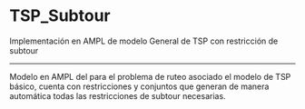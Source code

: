 # TSP_Subtour
Implementación en AMPL de modelo General de TSP con restricción de subtour

--------------------------------------------------------------------------

Modelo en AMPL del para el problema de ruteo asociado el modelo de TSP básico, cuenta con restricciones y conjuntos que generan de manera automática todas las restricciones de subtour necesarias.
